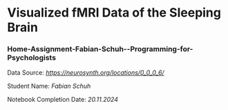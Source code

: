 # Visualized fMRI Data of the Sleeping Brain

### Home-Assignment-Fabian-Schuh--Programming-for-Psychologists

Data Source:                    _https://neurosynth.org/locations/0_0_0_6/_

Student Name:                   _Fabian Schuh_

Notebook Completion Date:       _20.11.2024_
